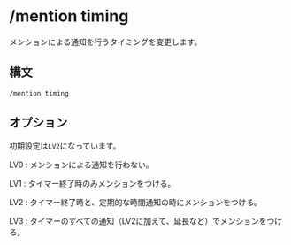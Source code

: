 # /mention timing 
メンションによる通知を行うタイミングを変更します。
## 構文
```
/mention timing 
```
## オプション
初期設定は`LV2`になっています。

LV0
: メンションによる通知を行わない。

LV1
: タイマー終了時のみメンションをつける。

LV2
: タイマー終了時と、定期的な時間通知の時にメンションをつける。

LV3
: タイマーのすべての通知（LV2に加えて、延長など）でメンションをつける。
